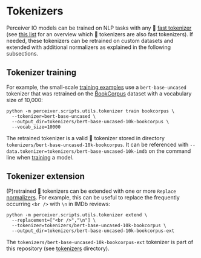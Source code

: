 # Tokenizers

Perceiver IO models can be trained on NLP tasks with any 🤗 [fast tokenizer](https://huggingface.co/docs/transformers/fast_tokenizers)
(see [this list](https://huggingface.co/docs/transformers/index#supported-frameworks) for an overview which 🤗 tokenizers
are also fast tokenizers). If needed, these tokenizers can be retrained on custom datasets and extended with additional
normalizers as explained in the following subsections.

## Tokenizer training

For example, the small-scale [training examples](../README.md#training-examples) use a `bert-base-uncased` tokenizer that
was retrained on the [BookCorpus](https://huggingface.co/datasets/bookcorpus) dataset with a vocabulary size of 10,000:

```shell
python -m perceiver.scripts.utils.tokenizer train bookcorpus \
  --tokenizer=bert-base-uncased \
  --output_dir=tokenizers/bert-base-uncased-10k-bookcorpus \
  --vocab_size=10000
```

The retrained tokenizer is a valid 🤗 tokenizer stored in directory `tokenizers/bert-base-uncased-10k-bookcorpus`. It can
be referenced with `--data.tokenizer=tokenizers/bert-base-uncased-10k-imdb` on the command line when [training](../README.md#training-examples)
a model.

## Tokenizer extension

(P)retrained 🤗 tokenizers can be extended with one or more `Replace` [normalizers](https://huggingface.co/docs/tokenizers/components#normalizers).
For example, this can be useful to replace the frequently occurring `<br />` with `\n` in IMDb reviews:

```shell
python -m perceiver.scripts.utils.tokenizer extend \
  --replacement=["<br />","\n"] \
  --tokenizer=tokenizers/bert-base-uncased-10k-bookcorpus \
  --output_dir=tokenizers/bert-base-uncased-10k-bookcorpus-ext
```

The `tokenizers/bert-base-uncased-10k-bookcorpus-ext` tokenizer is part of this repository (see [tokenizers](../tokenizers)
directory).
